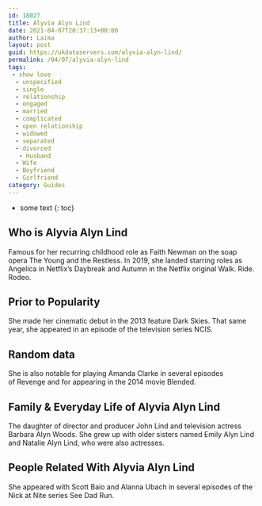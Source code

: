 ```yaml
---
id: 18027
title: Alyvia Alyn Lind
date: 2021-04-07T20:37:13+00:00
author: Laima
layout: post
guid: https://ukdataservers.com/alyvia-alyn-lind/
permalink: /04/07/alyvia-alyn-lind
tags:
 - show love
  - unspecified
  - single
  - relationship
  - engaged
  - married
  - complicated
  - open relationship
  - widowed
  - separated
  - divorced
   - Husband
  - Wife
  - Boyfriend
  - Girlfriend
category: Guides
---
```


* some text
{: toc}


## Who is Alyvia Alyn Lind
                  
                  
                  
Famous for her recurring childhood role as Faith Newman on the soap opera The Young and the Restless. In 2019, she landed starring roles as Angelica in Netflix&#8217;s Daybreak and Autumn in the Netflix original Walk. Ride. Rodeo.
                  
              
            
              
            
                
                
                
## Prior to Popularity
                  
                  
                  
She made her cinematic debut in the 2013 feature Dark Skies. That same year, she appeared in an episode of the television series NCIS.
                  
              
            
              
            
                
                
                
## Random data
                  
                  
                  
She is also notable for playing Amanda Clarke in several episodes of Revenge and for appearing in the 2014 movie Blended.
                  
              
            
              
            
                
                
                
## Family & Everyday Life of Alyvia Alyn Lind
                  
                  
                  
The daughter of director and producer John Lind and television actress Barbara Alyn Woods. She grew up with older sisters named Emily Alyn Lind and Natalie Alyn Lind, who were also actresses.
                  
              
            
              
            
                
                
                
## People Related With Alyvia Alyn Lind
                  
                  
                  
She appeared with Scott Baio and Alanna Ubach in several episodes of the Nick at Nite series See Dad Run.
                  
              
            
              
            
                
              
            
              
              
            
            
              
            
          
          
          